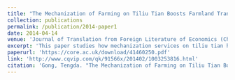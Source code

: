 ```yaml
---
title: "The Mechanization of Farming on Tiliu Tian Boosts Farmland Transfers: Descriptive Evidence from Household Surveys in Chizhou, Anhui Province."
collection: publications
permalink: /publication/2014-paper1
date: 2014-04-14
venue: 'Journal of Translation from Foreign Literature of Economics (Chinese)'
excerpt: 'This paper studies how mechanization services on tiliu tian help boosting farmland transfers of chengbao tian in China. Economic analysis based on survey results suggests that provision of mechanization services may boost farmland transfers by lowering the labor cost of cultivating small fragmented farmland in scale.This paper studies how mechanization services on tiliu tian boost farmland transfers in China where farmland is fragmented and households have heterogeneous reservation prices for farmland. Self-collected household survey results indicate that mechanization services on tiliu tian (large and non-fragmented farmland) spread into chengbao tian (small and fragmented land). This spillover effect lowers the labor cost of cultivating small fragmented farmland in scale. Hence, it effectively enhances the demand of land transfer and thereby boosts farmland transfers among heterogeneous households.'
paperurl: 'https://core.ac.uk/download/41460250.pdf' 
link: 'http://www.cqvip.com/qk/91566x/201402/1003253816.html'
citation: 'Gong, Tengda. "The Mechanization of Farming on Tiliu Tian Boosts Farmland Transfers: Descriptive Evidence from Household Surveys in Chizhou, Anhui Province." <i>Journal of Translation from Foreign Literature of Economics (Chinese)</i>. 2 (2014): 71-84. www:qk/91566x/201402/1003253816.html'
---
```


